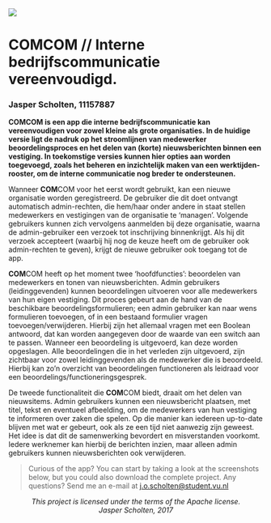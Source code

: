 <img src="https://github.com/jasperscholten/programmeerproject/blob/master/doc/comcomLogo-83.5%402x.png">

# COMCOM // Interne bedrijfscommunicatie vereenvoudigd.
### Jasper Scholten, 11157887

**COMCOM is een app die interne bedrijfscommunicatie kan vereenvoudigen voor zowel kleine als grote organisaties. In de huidige versie ligt de nadruk op het stroomlijnen van medewerker beoordelingsproces en het delen van (korte) nieuwsberichten binnen een vestiging. In toekomstige versies kunnen hier opties aan worden toegevoegd, zoals het beheren en inzichtelijk maken van een werktijden-rooster, om de interne communicatie nog breder te ondersteunen.**

Wanneer **COM**COM voor het eerst wordt gebruikt, kan een nieuwe organisatie worden geregistreerd. De gebruiker die dit doet ontvangt automatisch admin-rechten, die hem/haar onder andere in staat stellen medewerkers en vestigingen van de organisatie te ‘managen’. Volgende gebruikers kunnen zich vervolgens aanmelden bij deze organisatie, waarna de admin-gebruiker een verzoek tot inschrijving binnenkrijgt. Als hij dit verzoek accepteert (waarbij hij nog de keuze heeft om de gebruiker ook admin-rechten te geven), krijgt de nieuwe gebruiker ook toegang tot de app.

**COM**COM heeft op het moment twee ‘hoofdfuncties’: beoordelen van medewerkers en tonen van nieuwsberichten. Admin gebruikers (leidinggevenden) kunnen beoordelingen uitvoeren voor alle medewerkers van hun eigen vestiging. Dit proces gebeurt aan de hand van de beschikbare beoordelingsformulieren; een admin gebruiker kan naar wens formulieren toevoegen, of in een bestaand formulier vragen toevoegen/verwijderen. Hierbij zijn het allemaal vragen met een Boolean antwoord, dat kan worden aangegeven door de waarde van een switch aan te passen.
Wanneer een beoordeling is uitgevoerd, kan deze worden opgeslagen. Alle beoordelingen die in het verleden zijn uitgevoerd, zijn zichtbaar voor zowel leidinggevenden als de medewerker die is beoordeeld. Hierbij kan zo’n overzicht van beoordelingen functioneren als leidraad voor een beoordelings/functioneringsgesprek.

De tweede functionaliteit die **COM**COM biedt, draait om het delen van nieuwsitems. Admin gebruikers kunnen een nieuwsbericht plaatsen, met titel, tekst en eventueel afbeelding, om de medewerkers van hun vestiging te informeren over zaken die spelen. Op die manier kan iedereen up-to-date blijven met wat er gebeurt, ook als ze een tijd niet aanwezig zijn geweest. Het idee is dat dit de samenwerking bevordert en misverstanden voorkomt. Iedere werknemer kan hierbij de berichten inzien, maar alleen admin gebruikers kunnen nieuwsberichten ook verwijderen.

> Curious of the app? You can start by taking a look at the screenshots below, but you could also download the complete project. Any questions? Send me an e-mail at j.o.scholten@student.vu.nl

<p align="center"><i>
This project is licensed under the terms of the Apache license.</br>
Jasper Scholten, 2017
</i></p>
